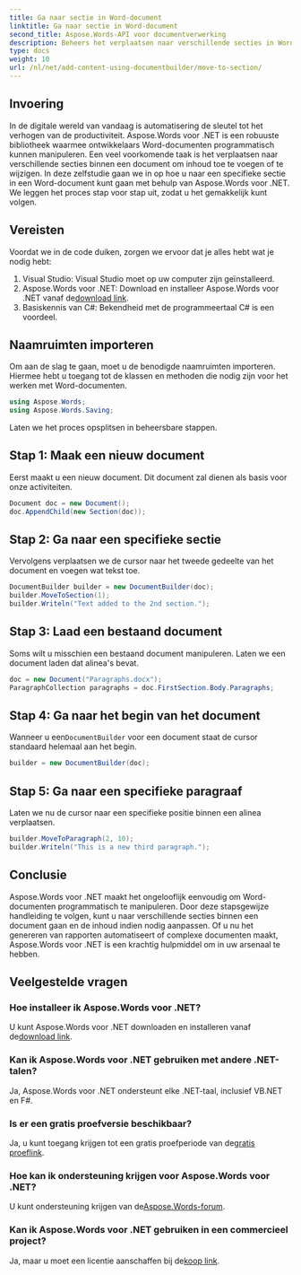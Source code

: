 ```yaml
---
title: Ga naar sectie in Word-document
linktitle: Ga naar sectie in Word-document
second_title: Aspose.Words-API voor documentverwerking
description: Beheers het verplaatsen naar verschillende secties in Word-documenten met Aspose.Words voor .NET met onze gedetailleerde, stapsgewijze handleiding.
type: docs
weight: 10
url: /nl/net/add-content-using-documentbuilder/move-to-section/
---
```

## Invoering

In de digitale wereld van vandaag is automatisering de sleutel tot het verhogen van de productiviteit. Aspose.Words voor .NET is een robuuste bibliotheek waarmee ontwikkelaars Word-documenten programmatisch kunnen manipuleren. Een veel voorkomende taak is het verplaatsen naar verschillende secties binnen een document om inhoud toe te voegen of te wijzigen. In deze zelfstudie gaan we in op hoe u naar een specifieke sectie in een Word-document kunt gaan met behulp van Aspose.Words voor .NET. We leggen het proces stap voor stap uit, zodat u het gemakkelijk kunt volgen.

## Vereisten

Voordat we in de code duiken, zorgen we ervoor dat je alles hebt wat je nodig hebt:

1. Visual Studio: Visual Studio moet op uw computer zijn geïnstalleerd.
2.  Aspose.Words voor .NET: Download en installeer Aspose.Words voor .NET vanaf de[download link](https://releases.aspose.com/words/net/).
3. Basiskennis van C#: Bekendheid met de programmeertaal C# is een voordeel.

## Naamruimten importeren

Om aan de slag te gaan, moet u de benodigde naamruimten importeren. Hiermee hebt u toegang tot de klassen en methoden die nodig zijn voor het werken met Word-documenten.

```csharp
using Aspose.Words;
using Aspose.Words.Saving;
```

Laten we het proces opsplitsen in beheersbare stappen.

## Stap 1: Maak een nieuw document

Eerst maakt u een nieuw document. Dit document zal dienen als basis voor onze activiteiten.

```csharp
Document doc = new Document();
doc.AppendChild(new Section(doc));
```

## Stap 2: Ga naar een specifieke sectie

Vervolgens verplaatsen we de cursor naar het tweede gedeelte van het document en voegen wat tekst toe.

```csharp
DocumentBuilder builder = new DocumentBuilder(doc);
builder.MoveToSection(1);
builder.Writeln("Text added to the 2nd section.");
```

## Stap 3: Laad een bestaand document

Soms wilt u misschien een bestaand document manipuleren. Laten we een document laden dat alinea's bevat.

```csharp
doc = new Document("Paragraphs.docx");
ParagraphCollection paragraphs = doc.FirstSection.Body.Paragraphs;
```

## Stap 4: Ga naar het begin van het document

Wanneer u een`DocumentBuilder` voor een document staat de cursor standaard helemaal aan het begin.

```csharp
builder = new DocumentBuilder(doc);
```

## Stap 5: Ga naar een specifieke paragraaf

Laten we nu de cursor naar een specifieke positie binnen een alinea verplaatsen.

```csharp
builder.MoveToParagraph(2, 10);
builder.Writeln("This is a new third paragraph.");
```

## Conclusie

Aspose.Words voor .NET maakt het ongelooflijk eenvoudig om Word-documenten programmatisch te manipuleren. Door deze stapsgewijze handleiding te volgen, kunt u naar verschillende secties binnen een document gaan en de inhoud indien nodig aanpassen. Of u nu het genereren van rapporten automatiseert of complexe documenten maakt, Aspose.Words voor .NET is een krachtig hulpmiddel om in uw arsenaal te hebben.

## Veelgestelde vragen

### Hoe installeer ik Aspose.Words voor .NET?
 U kunt Aspose.Words voor .NET downloaden en installeren vanaf de[download link](https://releases.aspose.com/words/net/).

### Kan ik Aspose.Words voor .NET gebruiken met andere .NET-talen?
Ja, Aspose.Words voor .NET ondersteunt elke .NET-taal, inclusief VB.NET en F#.

### Is er een gratis proefversie beschikbaar?
 Ja, u kunt toegang krijgen tot een gratis proefperiode van de[gratis proeflink](https://releases.aspose.com/).

### Hoe kan ik ondersteuning krijgen voor Aspose.Words voor .NET?
 U kunt ondersteuning krijgen van de[Aspose.Words-forum](https://forum.aspose.com/c/words/8).

### Kan ik Aspose.Words voor .NET gebruiken in een commercieel project?
 Ja, maar u moet een licentie aanschaffen bij de[koop link](https://purchase.aspose.com/buy).

